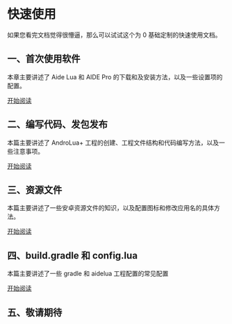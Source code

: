 # 快速使用

如果您看完文档觉得很懵逼，那么可以试试这个为 0 基础定制的快速使用文档。

## 一、首次使用软件

本章主要讲述了 Aide Lua 和 AIDE Pro 的下载和及安装方法，以及一些设置项的配置。

[开始阅读](1.md)

## 二、编写代码、发包发布

本篇主要讲述了 AndroLua+ 工程的创建、工程文件结构和代码编写方法，以及一些注意事项。

[开始阅读](2.md)

## 三、资源文件

本篇主要讲述了一些安卓资源文件的知识，以及配置图标和修改应用名的具体方法。

[开始阅读](3.md)

## 四、build.gradle 和 config.lua

本篇主要讲述了一些 gradle 和 aidelua 工程配置的常见配置

[开始阅读](4.md)

## 五、敬请期待
